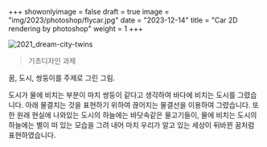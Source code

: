 +++
showonlyimage = false
draft = true
image = "img/2023/photoshop/flycar.jpg"
date = "2023-12-14"
title = "Car 2D rendering by photoshop"
weight = 1
+++

<!--more-->

![2021_dream-city-twins][1]

> 기초디자인 과제

꿈, 도시, 쌍둥이를 주제로 그린 그림.

도시가 물에 비치는 부분이 마치 쌍둥이 같다고 생각하여 바다에 비치는 도시를 그렸습니다. 아래 물결치는 것을 표현하기 위하여 끊어지는 물결선을 이용하여 그렸습니다. 또한 원래 현실에 나와있는 도시의 하늘에는 바닷속같은 물고기들이, 물에 비치는 도시의 하늘에는 별이 떠 있는 모습을 그려 내어 마치 우리가 알고 있는 세상이 뒤바뀐 꿈처럼 표현하였습니다.

[1]: /img/portfolio/2021_dream-city-twins.jpeg
